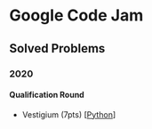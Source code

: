 # Google Code Jam
## Solved Problems
### 2020
#### Qualification Round
- Vestigium (7pts) [[Python](2020/QualificationRound/vestigium.py)]
